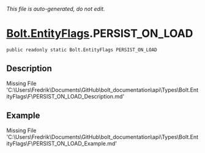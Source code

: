 *This file is auto-generated, do not edit.*

# [Bolt.EntityFlags](Types/Bolt.EntityFlags.md).PERSIST_ON_LOAD
`public readonly static Bolt.EntityFlags PERSIST_ON_LOAD`
## Description
Missing File 'C:\Users\Fredrik\Documents\GitHub\bolt_documentation\api\Types\Bolt.EntityFlags\F\PERSIST_ON_LOAD_Description.md'
## Example
Missing File 'C:\Users\Fredrik\Documents\GitHub\bolt_documentation\api\Types\Bolt.EntityFlags\F\PERSIST_ON_LOAD_Example.md'
